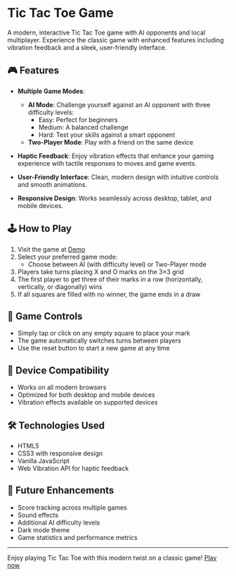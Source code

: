 # Tic Tac Toe Game

A modern, interactive Tic Tac Toe game with AI opponents and local multiplayer. Experience the classic game with enhanced features including vibration feedback and a sleek, user-friendly interface.

## 🎮 Features

- **Multiple Game Modes**:
  - **AI Mode**: Challenge yourself against an AI opponent with three difficulty levels:
    - Easy: Perfect for beginners
    - Medium: A balanced challenge
    - Hard: Test your skills against a smart opponent
  - **Two-Player Mode**: Play with a friend on the same device

- **Haptic Feedback**: Enjoy vibration effects that enhance your gaming experience with tactile responses to moves and game events.

- **User-Friendly Interface**: Clean, modern design with intuitive controls and smooth animations.

- **Responsive Design**: Works seamlessly across desktop, tablet, and mobile devices.

## 🕹️ How to Play

1. Visit the game at [Demo](https://mohitscodiclab.github.io/Tic_Tac_Toe_gm/)
2. Select your preferred game mode:
   - Choose between AI (with difficulty level) or Two-Player mode
3. Players take turns placing X and O marks on the 3×3 grid
4. The first player to get three of their marks in a row (horizontally, vertically, or diagonally) wins
5. If all squares are filled with no winner, the game ends in a draw

## 🎯 Game Controls

- Simply tap or click on any empty square to place your mark
- The game automatically switches turns between players
- Use the reset button to start a new game at any time

## 📱 Device Compatibility

- Works on all modern browsers
- Optimized for both desktop and mobile devices
- Vibration effects available on supported devices

## 🛠️ Technologies Used

- HTML5
- CSS3 with responsive design
- Vanilla JavaScript
- Web Vibration API for haptic feedback

## 🔮 Future Enhancements

- Score tracking across multiple games
- Sound effects
- Additional AI difficulty levels
- Dark mode theme
- Game statistics and performance metrics

---

Enjoy playing Tic Tac Toe with this modern twist on a classic game! [Play now](https://mohitscodiclab.github.io/Tic_Tac_Toe_gm/)
